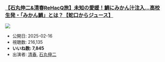 ### [【石丸伸二&清春ReHacQ旅】未知の愛媛！鯛にみかん汁注入…高校生発・「みかん鯛」とは？【蛇口からジュース】](https://www.youtube.com/watch?v=DVxWw5ukKvE)
[![](https://img.youtube.com/vi/DVxWw5ukKvE/sddefault.jpg)](https://www.youtube.com/watch?v=DVxWw5ukKvE)
-   公開日: 2025-02-16
-   視聴数: 216,135
-   **いいね数: 7,845**
-   出演者: [清春](/rehacq_fan/people/清春 "wikilink"), [石丸伸二](/rehacq_fan/people/石丸伸二 "wikilink")
